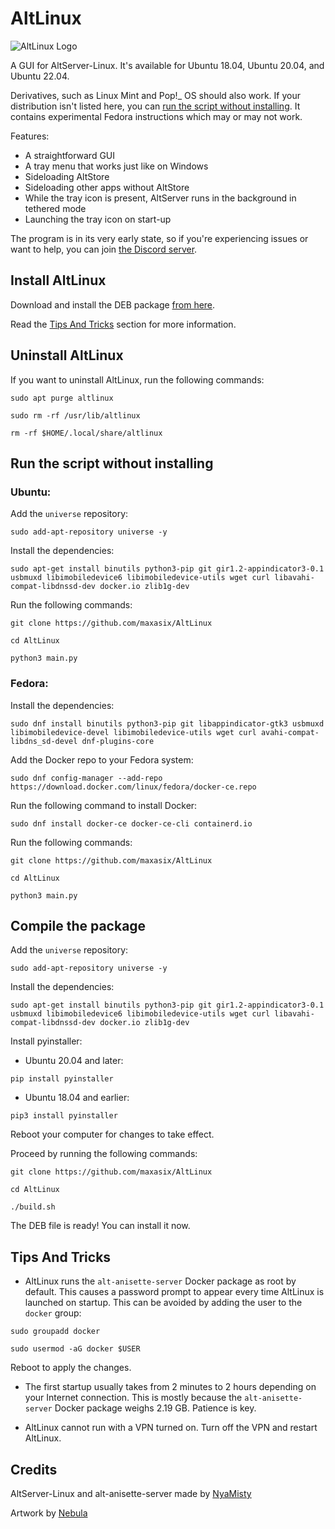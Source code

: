 # AltLinux
<img src="https://github.com/maxasix/AltLinux/blob/main/resources/4.png" alt="AltLinux Logo"> 

A GUI for AltServer-Linux. It's available for Ubuntu 18.04, Ubuntu 20.04, and Ubuntu 22.04.

Derivatives, such as Linux Mint and Pop!_ OS should also work. If your distribution isn't listed here, you can [run the script without installing](#run-the-script-without-installing). It contains experimental Fedora instructions which may or may not work.

Features:
- A straightforward GUI
- A tray menu that works just like on Windows
- Sideloading AltStore
- Sideloading other apps without AltStore
- While the tray icon is present, AltServer runs in the background in tethered mode
- Launching the tray icon on start-up

The program is in its very early state, so if you're experiencing issues or want to help, you can join [the Discord server](https://discord.gg/vtvxYFAfAR).

## Install AltLinux

Download and install the DEB package [from here](https://github.com/maxasix/AltLinux/releases). 

Read the [Tips And Tricks](#tips-and-tricks) section for more information.

## Uninstall AltLinux

If you want to uninstall AltLinux, run the following commands:

```
sudo apt purge altlinux
```

```
sudo rm -rf /usr/lib/altlinux
```

```
rm -rf $HOME/.local/share/altlinux
```

## Run the script without installing

### Ubuntu:

Add the `universe` repository:

```
sudo add-apt-repository universe -y
```

Install the dependencies:
```
sudo apt-get install binutils python3-pip git gir1.2-appindicator3-0.1 usbmuxd libimobiledevice6 libimobiledevice-utils wget curl libavahi-compat-libdnssd-dev docker.io zlib1g-dev
``` 

Run the following commands:
```
git clone https://github.com/maxasix/AltLinux
```  

```
cd AltLinux
```  

```
python3 main.py
```  

### Fedora:

Install the dependencies:
```
sudo dnf install binutils python3-pip git libappindicator-gtk3 usbmuxd libimobiledevice-devel libimobiledevice-utils wget curl avahi-compat-libdns_sd-devel dnf-plugins-core
```
Add the Docker repo to your Fedora system:
```
sudo dnf config-manager --add-repo https://download.docker.com/linux/fedora/docker-ce.repo
```
Run the following command to install Docker:
```
sudo dnf install docker-ce docker-ce-cli containerd.io
```

Run the following commands:
```
git clone https://github.com/maxasix/AltLinux
```  

```
cd AltLinux
```  

```
python3 main.py
```  

## Compile the package
Add the `universe` repository:

```
sudo add-apt-repository universe -y
```

Install the dependencies:
```
sudo apt-get install binutils python3-pip git gir1.2-appindicator3-0.1 usbmuxd libimobiledevice6 libimobiledevice-utils wget curl libavahi-compat-libdnssd-dev docker.io zlib1g-dev
```  
  
Install pyinstaller:

- Ubuntu 20.04 and later:

```  
pip install pyinstaller
```  

- Ubuntu 18.04 and earlier:

```  
pip3 install pyinstaller
```  

Reboot your computer for changes to take effect.

Proceed by running the following commands:
```
git clone https://github.com/maxasix/AltLinux
```  

```
cd AltLinux
```  

```
./build.sh
```  

The DEB file is ready! You can install it now.

## Tips And Tricks

- AltLinux runs the `alt-anisette-server` Docker package as root by default. This causes a password prompt to appear every time AltLinux is launched on startup. This can be avoided by adding the user to the `docker` group:

```
sudo groupadd docker
```
```
sudo usermod -aG docker $USER
```
Reboot to apply the changes.

- The first startup usually takes from 2 minutes to 2 hours depending on your Internet connection. This is mostly because the `alt-anisette-server` Docker package weighs 2.19 GB. Patience is key.

- AltLinux cannot run with a VPN turned on. Turn off the VPN and restart AltLinux.

## Credits
AltServer-Linux and alt-anisette-server made by [NyaMisty](https://github.com/NyaMisty)

Artwork by [Nebula](https://github.com/itsnebulalol)

